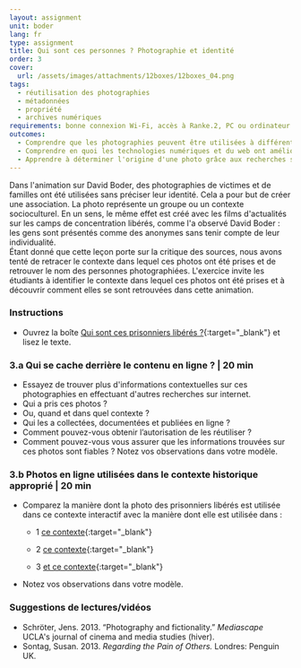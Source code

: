 ```yaml
---
layout: assignment
unit: boder
lang: fr
type: assignment
title: Qui sont ces personnes ? Photographie et identité
order: 3
cover:
  url: /assets/images/attachments/12boxes/12boxes_04.png
tags:
  - réutilisation des photographies
  - métadonnées
  - propriété
  - archives numériques
requirements: bonne connexion Wi-Fi, accès à Ranke.2, PC ou ordinateur portable, application installée sur le PC ou le portable permettant de visualiser des vidéos
outcomes:
  - Comprendre que les photographies peuvent être utilisées à différentes fins.
  - Comprendre en quoi les technologies numériques et du web ont amélioré la réutilisation des photographies.
  - Apprendre à déterminer l'origine d'une photo grâce aux recherches sur internet.
---
```


Dans l'animation sur David Boder, des photographies de victimes et de familles ont été utilisées sans préciser leur identité. Cela a pour but de créer une association. La photo représente un groupe ou un contexte socioculturel. En un sens, le même effet est créé avec les films d'actualités sur les camps de concentration libérés, comme l'a observé David Boder : les gens sont présentés comme des anonymes sans tenir compte de leur individualité.  
Étant donné que cette leçon porte sur la critique des sources, nous avons tenté de retracer le contexte dans lequel ces photos ont été prises et de retrouver le nom des personnes photographiées. L'exercice invite les étudiants à identifier le contexte dans lequel ces photos ont été prises et à découvrir comment elles se sont retrouvées dans cette animation.

<!-- more -->

<!-- briefing-student -->

### Instructions
<!-- section-contents -->

- Ouvrez la boîte [Qui sont ces prisonniers libérés ?](https://ranke2.uni.lu/klynt/fr/#Intro){:target="_blank"} et lisez le texte.


<!-- section -->

### 3.a  Qui se cache derrière le contenu en ligne ? | 20 min
<!-- section-contents -->

- Essayez de trouver plus d'informations contextuelles sur ces photographies en effectuant d'autres recherches sur internet.
- Qui a pris ces photos ?
- Ou, quand et dans quel contexte ?
- Qui les a collectées, documentées et publiées en ligne ?
- Comment pouvez-vous obtenir l’autorisation de les réutiliser ?
- Comment pouvez-vous vous assurer que les informations trouvées sur ces photos sont fiables ?
Notez vos observations dans votre modèle.


<!-- section -->

### 3.b  Photos en ligne utilisées dans le contexte historique approprié | 20 min
<!-- section-contents -->

- Comparez la manière dont la photo des prisonniers libérés est utilisée dans ce contexte interactif avec la manière dont elle est utilisée dans :

  - 1 [ce contexte](http://www1.northbrook28.net/~mrench/Period%209%20Jack%27s%20Group/Jobs.html){:target="_blank"}

  - 2 [ce contexte](https://encyclopedia.ushmm.org/content/en/photo/liberated-prisoners-at-ebensee){:target="_blank"}

  - 3 [et ce contexte](https://denisonmagazine.com/article/uncommon-ground-surviving-mauthausen/){:target="_blank"}


- Notez vos observations dans votre modèle.  

<!-- section -->

### Suggestions de lectures/vidéos
<!-- section-contents -->

- Schröter, Jens. 2013. “Photography and fictionality.” _Mediascape_ UCLA's journal of cinema and media studies (hiver).
- Sontag, Susan. 2013. _Regarding the Pain of Others._ Londres: Penguin UK.

<!-- briefing-teacher -->
